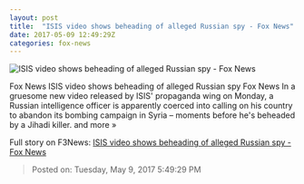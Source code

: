 ```yaml
---
layout: post
title:  "ISIS video shows beheading of alleged Russian spy - Fox News"
date: 2017-05-09 12:49:29Z
categories: fox-news
---
```


![ISIS video shows beheading of alleged Russian spy - Fox News](http://a57.foxnews.com/media2.foxnews.com/BrightCove/694940094001/2017/05/05/876/493/694940094001_5422867042001_5422836648001-vs.jpg?ve=1&tl=1)

Fox News ISIS video shows beheading of alleged Russian spy Fox News In a gruesome new video released by ISIS' propaganda wing on Monday, a Russian intelligence officer is apparently coerced into calling on his country to abandon its bombing campaign in Syria – moments before he's beheaded by a Jihadi killer. and more »


Full story on F3News: [ISIS video shows beheading of alleged Russian spy - Fox News](http://www.f3nws.com/n/RnNhnH)

> Posted on: Tuesday, May 9, 2017 5:49:29 PM
